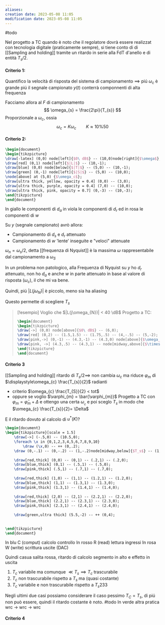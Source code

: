 ```yaml
---
aliases: 
creation date: 2023-05-08 11:05
modification date: 2023-05-08 11:05
---
```


#todo 

Nel progetto a TC quando è noto che il regolatore dovrà essere realizzat con tecnologia digitale (praticamente sempre), si tiene conto di di [[Sampling and holding]] tramite un ritardo in serie alla FdT d'anello e di entità $T_{s}/2$.

#### Criterio 1:
Quantifico la velocità di risposta del sistema di campionamento $\implies$ piú $\omega_{c}$ è grande piú il segnale campionato $y(t)$ conterrà componnenti di alta frequenza

Facciamo allora al $F$ di campionamento
$$ \omega_{s} = \frac{2\pi}{T_{s}} $$
Proporzionale a $\omega_{c}$, ossia
$$ \omega_{c} = K\omega_{c}\qquad K \approx 10 \% 50 $$

#### Criterio 2:
```tikz
\begin{document}
\begin{tikzpicture}
\draw[-latex] (0,0) node[left]{$0\ dB$} -- (10,0)node[right]{$\omega$};
\draw[red] (0,1) node[left]{$|L|$} -- (10,-1);
\draw[blue] (0,0) node[below]{$|T|$} -- (5,0) -- (10,-1);
\draw[green] (0,-1) node[left]{$|S|$} -- (5,0) -- (10,0);
\node[above] at (5,0) {$\omega_c$};
\draw[ultra thick, yellow, opacity = 0.4] (0,0) -- (3,0);
\draw[ultra thick, purple, opacity = 0.4] (7,0) -- (10,0);
\draw[ultra thick, pink, opacity = 0.7] (0,-3) -- (10,-3);
\end{tikzpicture}
\end{document}
```


In giallo le componenti di $d_{a}$
in viola le componenti di $d_{r}$
ed in rosa le componenti di $w$

Su $y$ (segnale campionato) avrò allora:
- Campionamento di $d_{s}$ e $d_{r}$ attenuato
- Campionamento di $w$ 'lente' inseguite e "veloci" attenuate

$\omega_{n} = \omega_{s}/2$, detta [[frequenza di Nyquist]] è la massima $\omega$ rappresentabile dal campionamento a $\omega_{S}$

In un problema non patologico, alla Frequenza di Nyquist su $y$ ho $d_{r}$ attenuato, non ho $d_{a}$ e anche $w$ in parte attenuato in base al valore di risposta ($\omega_{c}$), il che mi va bene.

Quindi, piú $|L(j\omega_{N})|$ è piccolo, meno sia ha aliasing

Questo permette di scegliere $T_{s}$

>[!esempio]
>Voglio che $|L(j\omega_{N})| < 40 \dB$
>Progetto a TC:
> ```tikz
>\begin{document}
>\begin{tikzpicture}
>\draw[->] (0,0) node[above]{$0\ dB$} -- (6,0);
>\draw[red] (0,2) -- (1.5,1.5) -- (1.75,.5) -- (4,-.5) -- (5,-2);
>\draw[pink,->] (0,-1) -- (4.3,-1) -- (4.3,0) node[above]{$\omega_{N}$};
>\draw[pink, ->] (4.3,.5) -- (4.3,1) -- node[midway,above]{$\times 2$} (5.3, 1) -- (5.3,.45) node[below]{$\omega_{s}$};
>\end{tikzpicture}
>\end{document}
>```

#### Criterio 3
[[Sampling and holding]] ritardo di $T_{s} / 2 \implies$ non cambia $\omega_{c}$ ma riduce $\varphi_{m}$ di $\displaystyle\omega_{c} \frac{T_{s}}{2}$ radianti
- criterio $\omega_{c} \frac{T_{S}}{2} < tot$
- oppure se voglio $\varphi_{m} = \bar{\varphi_{m}}$
  Progetto a TC con $\varphi_{m} = \bar{\varphi}_{m} + \Delta$ e ottengo una certa $\omega_{_{c}}$ e poi sceglo $T_{s}$ in modo che $\omega_{c} \frac{T_{s}}{2}= \Delta$

E il ritardo dovuto al calcolo di $u^*(K)$? 

```tikz
\begin{document}
\begin{tikzpicture}[scale = 1.5]
	\draw[->] (-.5,0) -- (10.5,0);
	\foreach \x in {0,1,2,3,4,5,6,7,8,9,10}
		\draw (\x,0) -- ++ (0,.2);
	\draw (0,-.1) -- (0,-.2) -- (1,-.2)node[midway,below]{$T_s$} -- (1,-.1);
	
	\draw[red,thick] (0,0) -- (0,1) -- (.2,1) -- (.2,0);
	\draw[blue,thick] (0,1) -- (.5,1) -- (.5,0);
	\draw[pink,thick] (.5,1) -- (.7,1) -- (.7,0);
	
	\draw[red,thick] (1,0) -- (1,1) -- (1.2,1) -- (1.2,0);
	\draw[blue,thick] (1,1) -- (1.3,1) -- (1.3,0);
	\draw[pink,thick] (1.3,1) -- (1.4,1) -- (1.4,0);
	
	\draw[red,thick] (2,0) -- (2,1) -- (2.2,1) -- (2.2,0);
	\draw[blue,thick] (2.2,1) -- (2.3,1) -- (2.3,0);
	\draw[pink,thick] (2.3,1) -- (2.4,1) -- (2.4,0);
	
	\draw[green,ultra thick] (5.5,-2) -- ++ (0,4);
	
	
\end{tikzpicture}
\end{document}
```
In blu C (comput) calcolo controllo
In rosso R (read) lettura ingressi
In rosa W (write) scrittura uscite (DAC)

Quindi casua salita rossa, ritardo di calcolo segmento in alto e effetto in uscita

1. $T_{c}$ variabile ma comunque $\ll T_{s} \implies T_{c}$ trascurabile
2. $T_{c}$ non trascurabile rispetto a $T_{s}$ ma (quasi costante)
3. $T_{c}$ variabile e non trascurabile rispetto a $T_{s}$233

Negli ultimi due casi possiamo considerare il caso pessimo $T_{C} = T_{s}$, di piú non può essere, quindi il ritardo costante è noto.
#todo In verde altra pratica wrc -> wrc -> wrc

#### Criterio 4
